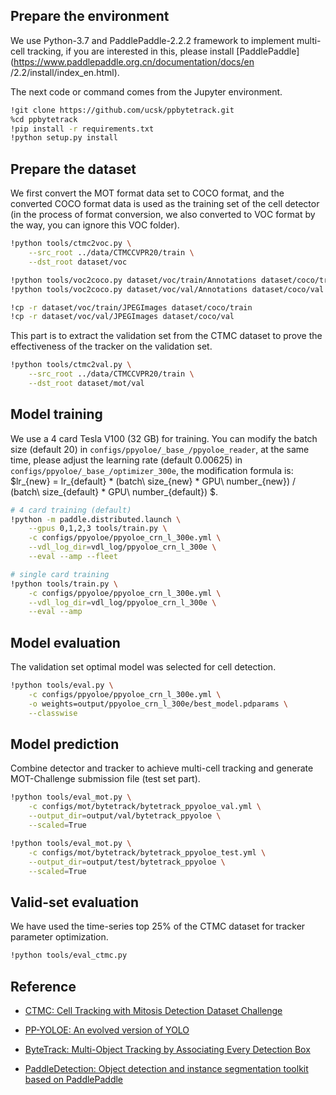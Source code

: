 ## Prepare the environment

We use Python-3.7 and PaddlePaddle-2.2.2 framework to implement multi-cell tracking, if you are interested in this, please install [PaddlePaddle](https://www.paddlepaddle.org.cn/documentation/docs/en /2.2/install/index_en.html).

The next code or command comes from the Jupyter environment.

```bash
!git clone https://github.com/ucsk/ppbytetrack.git
%cd ppbytetrack
!pip install -r requirements.txt
!python setup.py install
```

## Prepare the dataset

We first convert the MOT format data set to COCO format, and the converted COCO format data is used as the training set of the cell detector (in the process of format conversion, we also converted to VOC format by the way, you can ignore this VOC folder).

```bash
!python tools/ctmc2voc.py \
    --src_root ../data/CTMCCVPR20/train \
    --dst_root dataset/voc

!python tools/voc2coco.py dataset/voc/train/Annotations dataset/coco/train.json
!python tools/voc2coco.py dataset/voc/val/Annotations dataset/coco/val.json

!cp -r dataset/voc/train/JPEGImages dataset/coco/train
!cp -r dataset/voc/val/JPEGImages dataset/coco/val
```

This part is to extract the validation set from the CTMC dataset to prove the effectiveness of the tracker on the validation set.


```bash
!python tools/ctmc2val.py \
    --src_root ../data/CTMCCVPR20/train \
    --dst_root dataset/mot/val
```

## Model training

We use a 4 card Tesla V100 (32 GB) for training. You can modify the batch size (default 20) in `configs/ppyoloe/_base_/ppyoloe_reader`, at the same time, please adjust the learning rate (default 0.00625) in `configs/ppyoloe/_base_/optimizer_300e`, the modification formula is: $lr_{new} = lr_{default} * (batch\ size_{new} * GPU\ number_{new}) / (batch\ size_{default} * GPU\ number_{default}) $.

```bash
# 4 card training (default)
!python -m paddle.distributed.launch \
    --gpus 0,1,2,3 tools/train.py \
    -c configs/ppyoloe/ppyoloe_crn_l_300e.yml \
    --vdl_log_dir=vdl_log/ppyoloe_crn_l_300e \
    --eval --amp --fleet
```

```bash
# single card training
!python tools/train.py \
    -c configs/ppyoloe/ppyoloe_crn_l_300e.yml \
    --vdl_log_dir=vdl_log/ppyoloe_crn_l_300e \
    --eval --amp
```

## Model evaluation

The validation set optimal model was selected for cell detection.

```bash
!python tools/eval.py \
    -c configs/ppyoloe/ppyoloe_crn_l_300e.yml \
    -o weights=output/ppyoloe_crn_l_300e/best_model.pdparams \
    --classwise
```

## Model prediction

Combine detector and tracker to achieve multi-cell tracking and generate MOT-Challenge submission file (test set part).

```bash
!python tools/eval_mot.py \
    -c configs/mot/bytetrack/bytetrack_ppyoloe_val.yml \
    --output_dir=output/val/bytetrack_ppyoloe \
    --scaled=True
```

```bash
!python tools/eval_mot.py \
    -c configs/mot/bytetrack/bytetrack_ppyoloe_test.yml \
    --output_dir=output/test/bytetrack_ppyoloe \
    --scaled=True
```

## Valid-set evaluation

We have used the time-series top 25% of the CTMC dataset for tracker parameter optimization.

```bash
!python tools/eval_ctmc.py
```

## Reference

-   [CTMC: Cell Tracking with Mitosis Detection Dataset Challenge](https://openaccess.thecvf.com/content_CVPRW_2020/papers/w57/Anjum_CTMC_Cell_Tracking_With_Mitosis_Detection_Dataset_Challenge_CVPRW_2020_paper.pdf)

-   [PP-YOLOE: An evolved version of YOLO](https://arxiv.org/abs/2203.16250)
-   [ByteTrack: Multi-Object Tracking by Associating Every Detection Box](https://arxiv.org/abs/2110.06864)
-   [PaddleDetection: Object detection and instance segmentation toolkit based on PaddlePaddle](https://github.com/PaddlePaddle/PaddleDetection)

